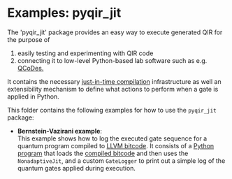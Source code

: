 # Examples: pyqir_jit

The 'pyqir_jit' package provides an easy way to execute generated QIR for the
purpose of

1. easily testing and experimenting with QIR code
2. connecting it to low-level Python-based lab software such as e.g.
   [QCoDes.](https://qcodes.github.io/Qcodes/user/intro.html)

It contains the necessary [just-in-time
compilation](https://en.wikipedia.org/wiki/Just-in-time_compilation)
infrastructure as well an extensibility mechanism to define what actions to
perform when a gate is applied in Python.

This folder contains the following examples for how to use the `pyqir_jit`
package:

- **Bernstein-Vazirani example**: <br/>
This example shows how to log the executed gate sequence
for a quantum program compiled to [LLVM bitcode](https://www.llvm.org/docs/BitCodeFormat.html).
It consists of a [Python
program](https://github.com/qir-alliance/pyqir/tree/main/examples/jit/bernstein_vazirani.py)
  that loads the [compiled
  bitcode](https://github.com/qir-alliance/pyqir/tree/main/examples/jit/bernstein_vazirani.bc)
  and then uses the `NonadaptiveJit`, and a custom `GateLogger` to print out a
  simple log of the quantum gates applied during execution.
